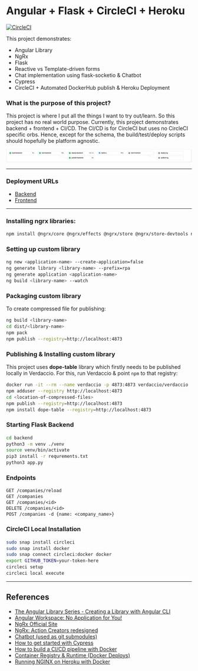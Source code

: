 # Angular + Flask + CircleCI + Heroku

[![CircleCI](https://circleci.com/gh/realpacific/fullstack-cicd-automation.svg?style=svg)](https://circleci.com/gh/realpacific/fullstack-cicd-automation)

This project demonstrates:
* Angular Library
* NgRx
* Flask
* Reactive vs Template-driven forms
* Chat implementation using flask-socketio & Chatbot
* Cypress
* CircleCI + Automated DockerHub publish & Heroku Deployment


### What is the purpose of this project?
This project is where I put all the things I want to try out/learn. So this project has no real world purpose. Currently, 
this project demonstrates backend + frontend + CI/CD. The CI/CD is for CircleCI but uses no CircleCI specific orbs. Hence,
except for the schema, the build/test/deploy scripts should hopefully be platform agnostic.

![Workflow](screens/circleci-workflow.png)

---
### Deployment URLs
* [Backend](https://prashant-flask-app.herokuapp.com)
* [Frontend](https://prashant-ng-app.herokuapp.com)


---
### Installing ngrx libraries:

```bash
npm install @ngrx/core @ngrx/effects @ngrx/store @ngrx/store-devtools ngrx-store-freeze
```

### Setting up custom library

```bash
ng new <application-name> --create-application=false
ng generate library <library-name> --prefix=rpa
ng generate application <application-name>
ng build <library-name> --watch
```

### Packaging custom library

To create compressed file for publishing:

```bash
ng build <library-name>
cd dist/<library-name>
npm pack
npm publish --registry=http://localhost:4873
```

### Publishing & Installing custom library

This project uses **dope-table** library which firstly needs to be published locally in Verdaccio. For this, run Verdaccio & point `npm` to that registry:

```bash
docker run -it --rm --name verdaccio -p 4873:4873 verdaccio/verdaccio
npm adduser --registry http://localhost:4873
cd <location-of-compressed-files>
npm publish --registry=http://localhost:4873
npm install dope-table --registry=http://localhost:4873
```

### Starting Flask Backend

```bash
cd backend
python3 -m venv ./venv
source venv/bin/activate
pip3 install -r requrements.txt
python3 app.py
```

### Endpoints
```
GET /companies/reload
GET /companies
GET /companies/<id>
DELETE /companies/<id>
POST /companies -d {name: <company_name>}
```

### CircleCI Local Installation
```bash
sudo snap install circleci
sudo snap install docker
sudo snap connect circleci:docker docker
export GITHUB_TOKEN=your-token-here
circleci setup
circleci local execute
```

___
## References
* [The Angular Library Series - Creating a Library with Angular CLI](https://medium.com/angular-in-depth/creating-a-library-in-angular-6-87799552e7e5)
* [Angular Workspace: No Application for You!](https://medium.com/angular-in-depth/angular-workspace-no-application-for-you-4b451afcc2ba)
* [NgRx Official Site](https://ngrx.io/guide/store)
* [NgRx: Action Creators redesigned](https://medium.com/angular-in-depth/ngrx-action-creators-redesigned-d396960e46da)
* [Chatbot (used as git submodules)](https://github.com/ahmadfaizalbh/Chatbot)
* [How to get started with Cypress](https://medium.com/angular-in-depth/get-started-with-cypress-d6ac4b910605)
* [How to build a CI/CD pipeline with Docker](https://circleci.com/blog/continuous-deployment-with-circleci-orbs-automate-deploys-to-aws-gcp-k8s-and-more/)
* [Container Registry & Runtime (Docker Deploys)](https://devcenter.heroku.com/articles/container-registry-and-runtime)
* [Running NGINX on Heroku with Docker](https://ntotten.com/2018/07/22/nginx-on-heroku/)

